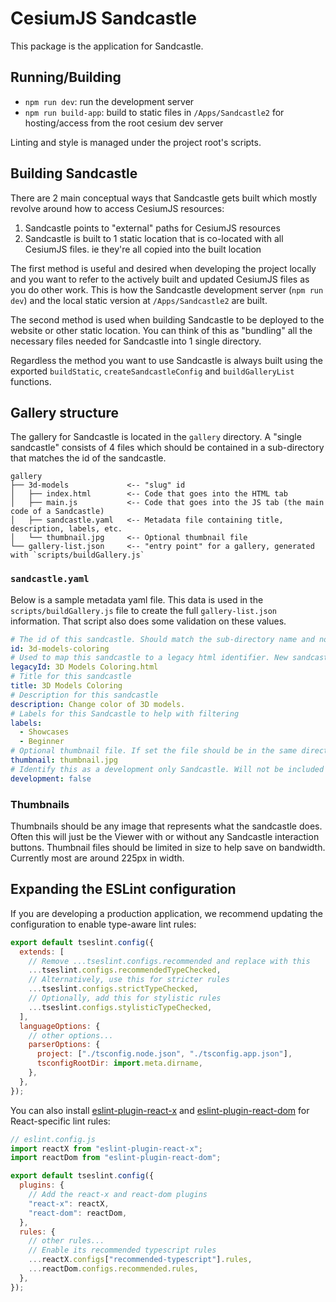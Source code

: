 # CesiumJS Sandcastle

This package is the application for Sandcastle.

## Running/Building

- `npm run dev`: run the development server
- `npm run build-app`: build to static files in `/Apps/Sandcastle2` for hosting/access from the root cesium dev server

Linting and style is managed under the project root's scripts.

## Building Sandcastle

There are 2 main conceptual ways that Sandcastle gets built which mostly revolve around how to access CesiumJS resources:

1. Sandcastle points to "external" paths for CesiumJS resources
2. Sandcastle is built to 1 static location that is co-located with all CesiumJS files. ie they're all copied into the built location

The first method is useful and desired when developing the project locally and you want to refer to the actively built and updated CesiumJS files as you do other work. This is how the Sandcastle development server (`npm run dev`) and the local static version at `/Apps/Sandcastle2` are built.

The second method is used when building Sandcastle to be deployed to the website or other static location. You can think of this as "bundling" all the necessary files needed for Sandcastle into 1 single directory.

Regardless the method you want to use Sandcastle is always built using the exported `buildStatic`, `createSandcastleConfig` and `buildGalleryList` functions.

## Gallery structure

The gallery for Sandcastle is located in the `gallery` directory. A "single sandcastle" consists of 4 files which should be contained in a sub-directory that matches the id of the sandcastle.

```text
gallery
├── 3d-models             <-- "slug" id
│   ├── index.html        <-- Code that goes into the HTML tab
│   ├── main.js           <-- Code that goes into the JS tab (the main code of a Sandcastle)
│   ├── sandcastle.yaml   <-- Metadata file containing title, description, labels, etc.
│   └── thumbnail.jpg     <-- Optional thumbnail file
└── gallery-list.json     <-- "entry point" for a gallery, generated with `scripts/buildGallery.js`
```

### `sandcastle.yaml`

Below is a sample metadata yaml file. This data is used in the `scripts/buildGallery.js` file to create the full `gallery-list.json` information. That script also does some validation on these values.

```yaml
# The id of this sandcastle. Should match the sub-directory name and not contain spaces
id: 3d-models-coloring
# Used to map this sandcastle to a legacy html identifier. New sandcastles should NOT include this
legacyId: 3D Models Coloring.html
# Title for this sandcastle
title: 3D Models Coloring
# Description for this sandcastle
description: Change color of 3D models.
# Labels for this Sandcastle to help with filtering
labels:
  - Showcases
  - Beginner
# Optional thumbnail file. If set the file should be in the same directory
thumbnail: thumbnail.jpg
# Identify this as a development only Sandcastle. Will not be included in production builds if true
development: false
```

### Thumbnails

Thumbnails should be any image that represents what the sandcastle does. Often this will just be the Viewer with or without any Sandcastle interaction buttons. Thumbnail files should be limited in size to help save on bandwidth. Currently most are around 225px in width.

## Expanding the ESLint configuration

<!-- TODO: this section was auto-generated, should figure out if we want these suggestions then remove this -->

If you are developing a production application, we recommend updating the configuration to enable type-aware lint rules:

```js
export default tseslint.config({
  extends: [
    // Remove ...tseslint.configs.recommended and replace with this
    ...tseslint.configs.recommendedTypeChecked,
    // Alternatively, use this for stricter rules
    ...tseslint.configs.strictTypeChecked,
    // Optionally, add this for stylistic rules
    ...tseslint.configs.stylisticTypeChecked,
  ],
  languageOptions: {
    // other options...
    parserOptions: {
      project: ["./tsconfig.node.json", "./tsconfig.app.json"],
      tsconfigRootDir: import.meta.dirname,
    },
  },
});
```

You can also install [eslint-plugin-react-x](https://github.com/Rel1cx/eslint-react/tree/main/packages/plugins/eslint-plugin-react-x) and [eslint-plugin-react-dom](https://github.com/Rel1cx/eslint-react/tree/main/packages/plugins/eslint-plugin-react-dom) for React-specific lint rules:

```js
// eslint.config.js
import reactX from "eslint-plugin-react-x";
import reactDom from "eslint-plugin-react-dom";

export default tseslint.config({
  plugins: {
    // Add the react-x and react-dom plugins
    "react-x": reactX,
    "react-dom": reactDom,
  },
  rules: {
    // other rules...
    // Enable its recommended typescript rules
    ...reactX.configs["recommended-typescript"].rules,
    ...reactDom.configs.recommended.rules,
  },
});
```
